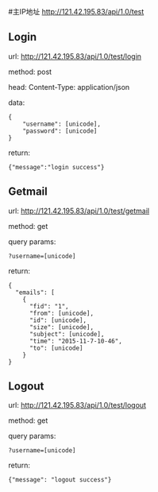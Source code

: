 #主IP地址
http://121.42.195.83/api/1.0/test

## Login
url: http://121.42.195.83/api/1.0/test/login

method: post

head: Content-Type: application/json

data:

    {
        "username": [unicode],
        "password": [unicode]
    }
return:

    {"message":"login success"}

## Getmail
url: http://121.42.195.83/api/1.0/test/getmail

method: get

query params: 

    ?username=[unicode]

return:

    {
      "emails": [
        {
          "fid": "1", 
          "from": [unicode], 
          "id": [unicode], 
          "size": [unicode], 
          "subject": [unicode], 
          "time": "2015-11-7-10-46", 
          "to": [unicode]
        }
    }

## Logout
url: http://121.42.195.83/api/1.0/test/logout

method: get

query params: 

    ?username=[unicode]

return:

    {"message": "logout success"}
